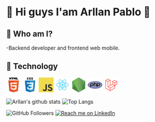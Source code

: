 # :crown: Hi guys I'am Arllan Pablo :crown:


## :chicken: Who am I?
-Backend developer and frontend web mobile.


## :iphone: Technology

<code><img height="40" src="https://raw.githubusercontent.com/github/explore/80688e429a7d4ef2fca1e82350fe8e3517d3494d/topics/html/html.png"></code>
<code><img height="40" src="https://raw.githubusercontent.com/github/explore/80688e429a7d4ef2fca1e82350fe8e3517d3494d/topics/css/css.png"></code>
<code><img height="40" src="https://raw.githubusercontent.com/github/explore/80688e429a7d4ef2fca1e82350fe8e3517d3494d/topics/javascript/javascript.png"></code>
<code><img height="40" src="https://raw.githubusercontent.com/github/explore/80688e429a7d4ef2fca1e82350fe8e3517d3494d/topics/react-native/react-native.png"></code>
<code><img height="40" src="https://raw.githubusercontent.com/github/explore/80688e429a7d4ef2fca1e82350fe8e3517d3494d/topics/nodejs/nodejs.png"></code>
<code><img height="40" src="https://raw.githubusercontent.com/github/explore/80688e429a7d4ef2fca1e82350fe8e3517d3494d/topics/php/php.png"></code>
<code><img height="40" src="https://raw.githubusercontent.com/github/explore/80688e429a7d4ef2fca1e82350fe8e3517d3494d/topics/laravel/laravel.png"></code>


![Arllan's github stats](https://github-readme-stats.vercel.app/api?username=arllan) ![Top Langs](https://github-readme-stats.vercel.app/api/top-langs/?username=arllan&layout=compact)


![GitHub Followers](https://img.shields.io/github/followers/arllan?style=social)  [![Reach me on LinkedIn](https://img.shields.io/badge/LinkedIn--_.svg?style=social&logo=linkedin&link=https://www.linkedin.com/in/arllan-pablo-431974106/)](https://www.linkedin.com/in/arllan-pablo-431974106/)



